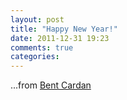 ```yaml
---
layout: post
title: "Happy New Year!"
date: 2011-12-31 19:23
comments: true
categories: 
---
```


...from <a href="http://bent-cardan.com" target="_blank">Bent Cardan</a>